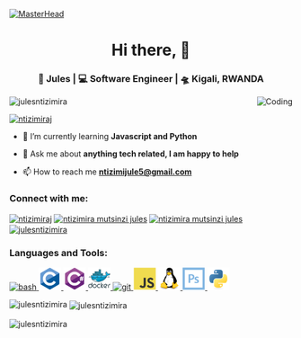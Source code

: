 [![MasterHead](https://i.redd.it/zfuyl5lfxi581.gif)](https://rishavchanda.io)
<h1 align="center">Hi there, 👋</h1>
<h3 align="center"> 👨 Jules | 💻 Software Engineer | 🛸 Kigali, RWANDA </h3>
<img align="right" alt="Coding" src="https://media2.giphy.com/media/qgQUggAC3Pfv687qPC/giphy.gif">

<p align="left"> <img src="https://komarev.com/ghpvc/?username=julesntizimira&label=Profile%20views&color=0e75b6&style=flat" alt="julesntizimira" /> </p>

<p align="left"> <a href="https://twitter.com/ntizimiraj" target="blank"><img src="https://img.shields.io/twitter/follow/ntizimiraj?logo=twitter&style=for-the-badge" alt="ntizimiraj" /></a> </p>

- 🌱 I’m currently learning **Javascript and Python**

- 💬 Ask me about **anything tech related, I am happy to help**

- 📫 How to reach me **ntizimijule5@gmail.com**

<h3 align="left">Connect with me:</h3>


<p align="left">
<a href="https://twitter.com/ntizimiraj" target="blank"><img align="center" src="https://raw.githubusercontent.com/rahuldkjain/github-profile-readme-generator/master/src/images/icons/Social/twitter.svg" alt="ntizimiraj" height="30" width="40" /></a>
<a href="https://linkedin.com/in/ntizimira mutsinzi jules" target="blank"><img align="center" src="https://raw.githubusercontent.com/rahuldkjain/github-profile-readme-generator/master/src/images/icons/Social/linked-in-alt.svg" alt="ntizimira mutsinzi jules" height="30" width="40" /></a>
<a href="https://fb.com/ntizimira mutsinzi jules" target="blank"><img align="center" src="https://raw.githubusercontent.com/rahuldkjain/github-profile-readme-generator/master/src/images/icons/Social/facebook.svg" alt="ntizimira mutsinzi jules" height="30" width="40" /></a>
<a href="https://instagram.com/julesntizimira" target="blank"><img align="center" src="https://raw.githubusercontent.com/rahuldkjain/github-profile-readme-generator/master/src/images/icons/Social/instagram.svg" alt="julesntizimira" height="30" width="40" /></a>
</p>

<h3 align="left">Languages and Tools:</h3>
<p align="left"> <a href="https://www.gnu.org/software/bash/" target="_blank" rel="noreferrer"> <img src="https://www.vectorlogo.zone/logos/gnu_bash/gnu_bash-icon.svg" alt="bash" width="40" height="40"/> </a> <a href="https://www.cprogramming.com/" target="_blank" rel="noreferrer"> <img src="https://raw.githubusercontent.com/devicons/devicon/master/icons/c/c-original.svg" alt="c" width="40" height="40"/> </a> <a href="https://www.w3schools.com/cs/" target="_blank" rel="noreferrer"> <img src="https://raw.githubusercontent.com/devicons/devicon/master/icons/csharp/csharp-original.svg" alt="csharp" width="40" height="40"/> </a> <a href="https://www.docker.com/" target="_blank" rel="noreferrer"> <img src="https://raw.githubusercontent.com/devicons/devicon/master/icons/docker/docker-original-wordmark.svg" alt="docker" width="40" height="40"/> </a> <a href="https://git-scm.com/" target="_blank" rel="noreferrer"> <img src="https://www.vectorlogo.zone/logos/git-scm/git-scm-icon.svg" alt="git" width="40" height="40"/> </a> <a href="https://developer.mozilla.org/en-US/docs/Web/JavaScript" target="_blank" rel="noreferrer"> <img src="https://raw.githubusercontent.com/devicons/devicon/master/icons/javascript/javascript-original.svg" alt="javascript" width="40" height="40"/> </a> <a href="https://www.linux.org/" target="_blank" rel="noreferrer"> <img src="https://raw.githubusercontent.com/devicons/devicon/master/icons/linux/linux-original.svg" alt="linux" width="40" height="40"/> </a> <a href="https://www.photoshop.com/en" target="_blank" rel="noreferrer"> <img src="https://raw.githubusercontent.com/devicons/devicon/master/icons/photoshop/photoshop-line.svg" alt="photoshop" width="40" height="40"/> </a> <a href="https://www.python.org" target="_blank" rel="noreferrer"> <img src="https://raw.githubusercontent.com/devicons/devicon/master/icons/python/python-original.svg" alt="python" width="40" height="40"/> </a> </p>

<p><img align="left" src="https://github-readme-stats.vercel.app/api/top-langs?username=julesntizimira&show_icons=true&locale=en&layout=compact" alt="julesntizimira" /></p>

<p>&nbsp;<img align="center" src="https://github-readme-stats.vercel.app/api?username=julesntizimira&show_icons=true&locale=en" alt="julesntizimira" /></p>

<p><img align="center" src="https://github-readme-streak-stats.herokuapp.com/?user=julesntizimira&" alt="julesntizimira" /></p>
